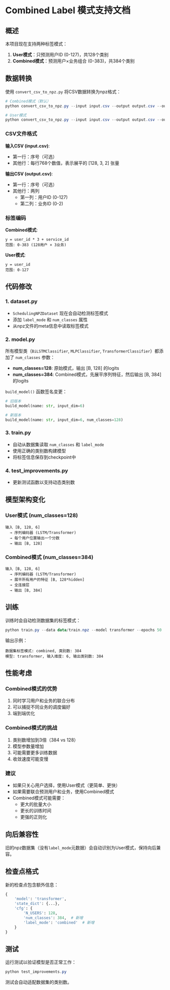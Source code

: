 # Combined Label 模式支持文档

## 概述

本项目现在支持两种标签模式：
1. **User模式**：只预测用户ID (0-127)，共128个类别
2. **Combined模式**：预测用户×业务组合 (0-383)，共384个类别

## 数据转换

使用 `convert_csv_to_npz.py` 将CSV数据转换为npz格式：

```powershell
# Combined模式（默认）
python convert_csv_to_npz.py --input input.csv --output output.csv --out-npz data/train.npz --label-mode combined

# User模式
python convert_csv_to_npz.py --input input.csv --output output.csv --out-npz data/train.npz --label-mode user
```

### CSV文件格式

**输入CSV (input.csv)**:
- 第一行：序号（可选）
- 其他行：每行768个数值，表示展平的 [128, 3, 2] 张量

**输出CSV (output.csv)**:
- 第一行：序号（可选）
- 其他行：两列
  - 第一列：用户ID (0-127)
  - 第二列：业务ID (0-2)

### 标签编码

**Combined模式**:
```
y = user_id * 3 + service_id
范围: 0-383 (128用户 × 3业务)
```

**User模式**:
```
y = user_id
范围: 0-127
```

## 代码修改

### 1. dataset.py
- `SchedulingNPZDataset` 现在会自动检测标签模式
- 添加 `label_mode` 和 `num_classes` 属性
- 从npz文件的meta信息中读取标签模式

### 2. model.py
所有模型类（`BiLSTMClassifier`, `MLPClassifier`, `TransformerClassifier`）都添加了 `num_classes` 参数：

- **num_classes=128**: 原始模式，输出 [B, 128] 的logits
- **num_classes=384**: Combined模式，先展平序列特征，然后输出 [B, 384] 的logits

`build_model()` 函数签名变更：
```python
# 旧版本
build_model(name: str, input_dim=6)

# 新版本
build_model(name: str, input_dim=6, num_classes=128)
```

### 3. train.py
- 自动从数据集读取 `num_classes` 和 `label_mode`
- 使用正确的类别数构建模型
- 将标签信息保存到checkpoint中

### 4. test_improvements.py
- 更新测试函数以支持动态类别数

## 模型架构变化

### User模式 (num_classes=128)
```
输入 [B, 128, 6] 
  → 序列编码器 (LSTM/Transformer)
  → 每个用户位置输出一个分数
  → 输出 [B, 128]
```

### Combined模式 (num_classes=384)
```
输入 [B, 128, 6]
  → 序列编码器 (LSTM/Transformer)
  → 展平所有用户的特征 [B, 128*hidden]
  → 全连接层
  → 输出 [B, 384]
```

## 训练

训练时会自动检测数据集的标签模式：

```powershell
python train.py --data data/train.npz --model transformer --epochs 50
```

输出示例：
```
数据集标签模式: combined, 类别数: 384
模型: transformer, 输入维度: 6, 输出类别数: 384
```

## 性能考虑

### Combined模式的优势
1. 同时学习用户和业务的联合分布
2. 可以捕捉不同业务的调度偏好
3. 端到端优化

### Combined模式的挑战
1. 类别数增加到3倍（384 vs 128）
2. 模型参数量增加
3. 可能需要更多训练数据
4. 收敛速度可能变慢

### 建议
- 如果只关心用户选择，使用User模式（更简单、更快）
- 如果需要联合预测用户和业务，使用Combined模式
- Combined模式可能需要：
  - 更大的批量大小
  - 更长的训练时间
  - 更强的正则化

## 向后兼容性

旧的npz数据集（没有`label_mode`元数据）会自动识别为User模式，保持向后兼容。

## 检查点格式

新的检查点包含额外信息：
```python
{
    'model': 'transformer',
    'state_dict': {...},
    'cfg': {
        'N_USERS': 128,
        'num_classes': 384,  # 新增
        'label_mode': 'combined'  # 新增
    }
}
```

## 测试

运行测试以验证模型是否正常工作：
```powershell
python test_improvements.py
```

测试会自动适配数据集的类别数。
